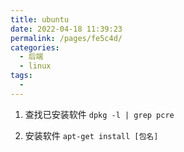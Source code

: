 ```yaml
---
title: ubuntu
date: 2022-04-18 11:39:23
permalink: /pages/fe5c4d/
categories:
  - 后端
  - linux
tags:
  - 
---
```


1. 查找已安装软件 `dpkg -l | grep pcre` 

2. 安装软件 `apt-get install [包名]`